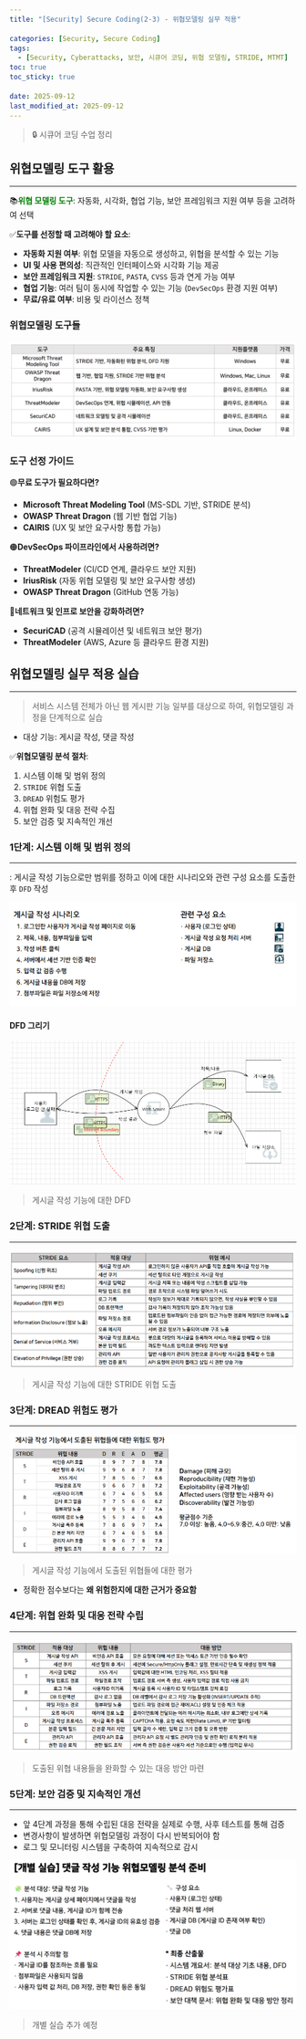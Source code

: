 ```yaml
---
title: "[Security] Secure Coding(2-3) - 위협모델링 실무 적용"

categories: [Security, Secure Coding]
tags:
  - [Security, Cyberattacks, 보안, 시큐어 코딩, 위협 모델링, STRIDE, MTMT]
toc: true
toc_sticky: true

date: 2025-09-12
last_modified_at: 2025-09-12
---
```

>🔒 시큐어 코딩 수업 정리

## 위협모델링 도구 활용
---
📚**<span style="color: #008000">위협 모델링 도구</span>**: 자동화, 시각화, 협업 기능, 보안 프레임워크 지원 여부 등을 고려하여 선택

✅**도구를 선정할 때 고려해야 할 요소**:  
* **자동화 지원 여부**: 위협 모델을 자동으로 생성하고, 위협을 분석할 수 있는 기능
* **UI 및 사용 편의성**: 직관적인 인터페이스와 시각화 기능 제공
* **보안 프레임워크 지원**: `STRIDE`, `PASTA`, `CVSS` 등과 연게 가능 여부
* **협업 기능**: 여러 팀이 동시에 작업할 수 있는 기능 (`DevSecOps` 환경 지원 여부)
* **무료/유료 여부**: 비용 및 라이선스 정책

### 위협모델링 도구들
![alt text](../assets/img/SC/Threatkit.png)

### 도구 선정 가이드
🟢**무료 도구가 필요하다면?**  
* **Microsoft Threat Modeling Tool** (MS-SDL 기반, STRIDE 분석)
* **OWASP Threat Dragon** (웹 기반 협업 기능)
* **CAIRIS** (UX 및 보안 요구사항 통합 가능)

🟠**DevSecOps 파이프라인에서 사용하려면?**  
* **ThreatModeler** (CI/CD 연계, 클라우드 보안 지원)
* **IriusRisk** (자동 위협 모델링 및 보안 요구사항 생성)
* **OWASP Threat Dragon** (GitHub 연동 가능)

🔴**네트워크 및 인프로 보안을 강화하려면?**  
* **SecuriCAD** (공격 시뮬레이션 및 네트워크 보안 평가)
* **ThreatModeler** (AWS, Azure 등 클라우드 환경 지원)

## 위협모델링 실무 적용 실습
---
> 서비스 시스템 전체가 아닌 웹 게시판 기능 일부를 대상으로 하여, 위협모델링 과정을 단계적으로 실습

* 대상 기능: 게시글 작성, 댓글 작성

✅**위협모델링 분석 절차**:  
1. 시스템 이해 및 범위 정의
2. `STRIDE` 위협 도출
3. `DREAD` 위험도 평가
4. 위협 완화 및 대응 전략 수집
5. 보안 검증 및 지속적인 개선

### 1단계: 시스템 이해 및 범위 정의
---
: 게시글 작성 기능으로만 범위를 정하고 이에 대한 시나리오와 관련 구성 요소를 도출한 후 `DFD` 작성

![alt text](../assets/img/SC/sysstep1.png)

#### DFD 그리기

![alt text](../assets/img/SC/sysstep1DFD.png)
> 게시글 작성 기능에 대한 DFD

### 2단계: STRIDE 위협 도출
---
![alt text](../assets/img/SC/step2Stride.png)
> 게시글 작성 기능에 대한 STRIDE 위협 도출

### 3단계: DREAD 위험도 평가
---
![alt text](../assets/img/SC/step3Dread.png)
> 게시글 작성 기능에서 도출된 위협들에 대한 평가

* 정확한 점수보다는 **왜 위험한지에 대한 근거가 중요함**

### 4단계: 위협 완화 및 대응 전략 수립
---
![alt text](../assets/img/SC/step4c.png)
> 도출된 위협 내용들을 완화할 수 있는 대응 방안 마련

### 5단계: 보안 검증 및 지속적인 개선
---
* 앞 4단계 과정을 통해 수립된 대응 전략을 실제로 수행, 사후 테스트를 통해 검증
* 변경사항이 발생하면 위협모델링 과정이 다시 반복되어야 함
* 로그 및 모니터링 시스템을 구축하여 지속적으로 감시

![alt text](../assets/img/SC/practicestep.png)
> 개별 실습 추가 예정